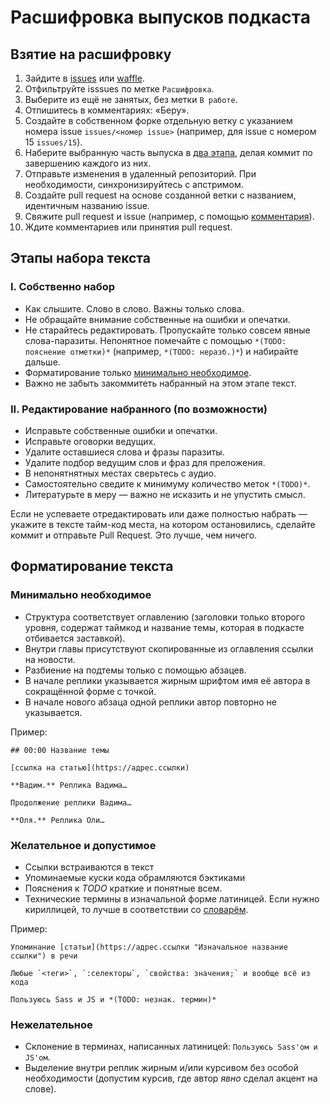 # Расшифровка выпусков подкаста

## Взятие на расшифровку

1. Зайдите в [issues](https://github.com/web-standards-ru/podcast/issues) или [waffle](https://waffle.io/web-standards-ru/podcast).
2. Отфильтруйте isssues по метке `Расшифровка`.
3. Выберите из ещё не занятых, без метки `В работе`.
4. Отпишитесь в комментариях: «Беру».
5. Создайте в собственном форке отдельную ветку с указанием номера issue `issues/<номер issue>` (например, для issue с номером 15 `issues/15`).
6. Наберите выбранную часть выпуска в [два этапа](#%D0%AD%D1%82%D0%B0%D0%BF%D1%8B-%D0%BD%D0%B0%D0%B1%D0%BE%D1%80%D0%B0-%D1%82%D0%B5%D0%BA%D1%81%D1%82%D0%B0), делая коммит по завершению каждого из них.
7. Отправьте изменения в удаленный репозиторий. При необходимости, синхронизируйтесь с апстримом.
8. Создайте pull request на основе созданной ветки с названием, идентичным названию issue.
9. Свяжите pull request и issue (например, c помощью [комментария](https://github.com/blog/1506-closing-issues-via-pull-requests)).
10. Ждите комментариев или принятия pull request.

## Этапы набора текста

### I. Собственно набор

- Как слышите. Слово в слово. Важны только слова.
- Не обращайте внимание собственные на ошибки и опечатки.
- Не старайтесь редактировать. Пропускайте только совсем явные слова-паразиты. Непонятное помечайте с помощью `*(TODO: пояснение отметки)*` (например, `*(TODO: неразб.)*`) и набирайте дальше.
- Форматирование только [минимально необходимое](#%D0%9C%D0%B8%D0%BD%D0%B8%D0%BC%D0%B0%D0%BB%D1%8C%D0%BD%D0%BE-%D0%BD%D0%B5%D0%BE%D0%B1%D1%85%D0%BE%D0%B4%D0%B8%D0%BC%D0%BE%D0%B5).
- Важно не забыть закоммитеть набранный на этом этапе текст.

### II. Редактирование набранного (по возможности)

- Исправьте собственные ошибки и опечатки.
- Исправьте оговорки ведущих.
- Удалите оставшиеся слова и фразы паразиты.
- Удалите подбор ведущим слов и фраз для преложения.
- В непонятнятных местах сверьтесь с аудио.
- Самостоятельно сведите к минимуму количество меток `*(TODO)*`.
- Литературьте в меру — важно не исказить и не упустить смысл.

Если не успеваете отредактировать или даже полностью набрать — укажите в тексте тайм-код места, на котором остановились, сделайте коммит и отправьте Pull Request. Это лучше, чем ничего.

## Форматирование текста

### Минимально необходимое

- Структура соответствует оглавлению (заголовки только второго уровня, содержат таймкод и название темы, которая в подкасте отбивается заставкой).
- Внутри главы присутствуют скопированные из оглавления ссылки на новости.
- Разбиение на подтемы только с помощью абзацев.
- В начале реплики указывается жирным шрифтом имя её автора в сокращённой форме с точкой.
- В начале нового абзаца одной реплики автор повторно не указывается.

Пример:

```
## 00:00 Название темы

[ссылка на статью](https://адрес.ссылки)

**Вадим.** Реплика Вадима…

Продолжение реплики Вадима…

**Оля.** Реплика Оли…
```

### Желательное и допустимое

- Ссылки встраиваются в текст
- Упоминаемые куски кода обрамляются бэктиками
- Пояснения к _TODO_ краткие и понятные всем.
- Технические термины в изначальной форме латиницей. Если нужно кириллицей, то лучше в соответствии со [словарём](https://github.com/web-standards-ru/dictionary/blob/master/dictionary.md).

Пример:

```
Упоминание [статьи](https://адрес.ссылки "Изначальное название ссылки") в речи

Любые `<теги>`, `:селекторы`, `свойства: значения;` и вообще всё из кода

Пользуюсь Sass и JS и *(TODO: незнак. термин)*
```

### Нежелательное

- Склонение в терминах, написанных латиницей: `Пользуюсь Sass'ом и JS'ом`.
- Выделение внутри реплик жирным и/или курсивом без особой необходимости (допустим курсив, где автор _явно_ сделал акцент на слове).
